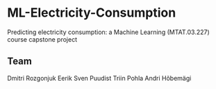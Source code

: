 # ML-Electricity-Consumption
Predicting electricity consumption: a Machine Learning (MTAT.03.227) course capstone project

## Team
Dmitri Rozgonjuk
Eerik Sven Puudist
Triin Pohla
Andri Hõbemägi
